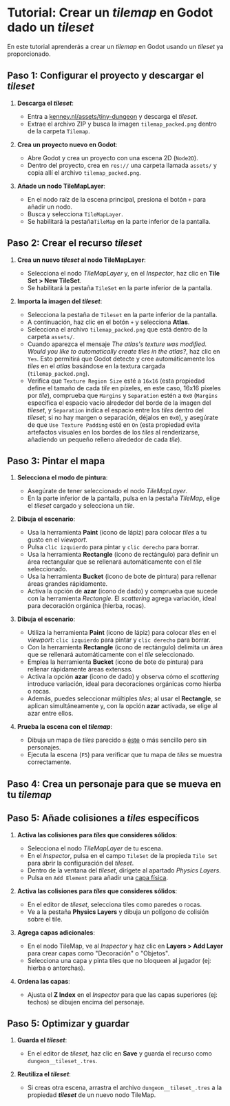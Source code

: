 # Tutorial: Crear un _tilemap_ en Godot dado un _tileset_

En este tutorial aprenderás a crear un _tilemap_ en Godot usando un _tileset_ ya proporcionado.

## Paso 1: Configurar el proyecto y descargar el _tileset_

1. **Descarga el _tileset_**:
   - Entra a [kenney.nl/assets/tiny-dungeon](https://kenney.nl/assets/tiny-dungeon) y descarga el _tileset_.
   - Extrae el archivo ZIP y busca la imagen `tilemap_packed.png` dentro de la carpeta `Tilemap`.

2. **Crea un proyecto nuevo en Godot**:
   - Abre Godot y crea un proyecto con una escena 2D (`Node2D`).
   - Dentro del proyecto, crea en `res://` una carpeta llamada `assets/` y copia allí el archivo `tilemap_packed.png`.

3. **Añade un nodo TileMapLayer**:
   - En el nodo raíz de la escena principal, presiona el botón `+` para añadir un nodo.
   - Busca y selecciona `TileMapLayer`.
   - Se habilitará la pestaña`TileMap` en la parte inferior de la pantalla.

## Paso 2: Crear el recurso _tileset_

1. **Crea un nuevo _tileset_ al nodo TileMapLayer**:
   - Selecciona el nodo _TileMapLayer_ y, en el *Inspector*, haz clic en **Tile Set > New TileSet**.
   - Se habilitará la pestaña `TileSet` en la parte inferior de la pantalla.

2. **Importa la imagen del _tileset_**:
   - Selecciona la pestaña de `Tileset` en la parte inferior de la pantalla.
   - A continuación, haz clic en el botón `+` y selecciona **Atlas**.
   - Selecciona el archivo `tilemap_packed.png` que está dentro de la carpeta `assets/`.
   - Cuando aparezca el mensaje _The atlas's texture was modified. Would you like to automatically create tiles in the atlas?_, haz clic en `Yes`. Esto permitirá que Godot detecte y cree automáticamente los _tiles_ en el _atlas_ basándose en la textura cargada (`tilemap_packed.png`).
   - Verifica que `Texture Region Size` esté a `16x16` (esta propiedad define el tamaño de cada _tile_ en píxeles, en este caso, 16x16 píxeles por _tile_), comprueba que `Margins` y `Separation` estén a `0x0` (`Margins` especifica el espacio vacío alrededor del borde de la imagen del _tileset_, y `Separation` indica el espacio entre los _tiles_ dentro del _tileset_; si no hay margen o separación, déjalos en `0x0`), y asegúrate de que `Use Texture Padding` esté en `On` (esta propiedad evita artefactos visuales en los bordes de los _tiles_ al renderizarse, añadiendo un pequeño relleno alrededor de cada _tile_).

## Paso 3: Pintar el mapa

1. **Selecciona el modo de pintura**:
   - Asegúrate de tener seleccionado el nodo _TileMapLayer_.
   - En la parte inferior de la pantalla, pulsa en la pestaña _TileMap_, elige el _tileset_ cargado y selecciona un _tile_.

2. **Dibuja el escenario**:
   - Usa la herramienta **Paint** (icono de lápiz) para colocar _tiles_ a tu gusto en el _viewport_.
   - Pulsa `clic izquierdo` para pintar y `clic derecho` para borrar.
   - Usa la herramienta **Rectangle** (icono de rectángulo) para definir un área rectangular que se rellenará automáticamente con el _tile_ seleccionado.
   - Usa la herramienta **Bucket** (icono de bote de pintura) para rellenar áreas grandes rápidamente.
   - Activa la opción de **azar** (icono de dado) y comprueba que sucede con la herramienta _Rectangle_. El _scattering_ agrega variación, ideal para decoración orgánica (hierba, rocas).

2. **Dibuja el escenario**:
   - Utiliza la herramienta **Paint** (icono de lápiz) para colocar _tiles_ en el _viewport_: `clic izquierdo` para pintar y `clic derecho` para borrar.
   - Con la herramienta **Rectangle** (icono de rectángulo) delimita un área que se rellenará automáticamente con el _tile_ seleccionado.
   - Emplea la herramienta **Bucket** (icono de bote de pintura) para rellenar rápidamente áreas extensas.
   - Activa la opción **azar** (icono de dado) y observa cómo el _scattering_ introduce variación, ideal para decoraciones orgánicas como hierba o rocas.
   - Además, puedes seleccionar múltiples _tiles_; al usar el **Rectangle**, se aplican simultáneamente y, con la opción **azar** activada, se elige al azar entre ellos.

3. **Prueba la escena con el _tilemap_**:
   - Dibuja un mapa de _tiles_ parecido a [éste](https://kenney.nl/media/pages/assets/tiny-dungeon/331078e148-1674742412/sample.png) o más sencillo pero sin personajes.
   - Ejecuta la escena (`F5`) para verificar que tu mapa de _tiles_ se muestra correctamente.

## Paso 4: Crea un personaje para que se mueva en tu _tilemap_



## Paso 5: Añade colisiones a _tiles_ específicos

1. **Activa las colisiones para _tiles_ que consideres sólidos**:
   - Selecciona el nodo _TileMapLayer_ de tu escena.
   - En el *Inspector*, pulsa en el campo `TileSet` de la propieda `Tile Set` para abrir la configuración del _tileset_.
   - Dentro de la ventana del _tileset_, dirígete al apartado _Physics Layers_.
   - Pulsa en `Add Element` para añadir una [capa física](https://raw.githubusercontent.com/milq/milq.github.io/refs/heads/master/cursos/pria/src/godot/tutoriales/tutorial_crear_tilemap.png).

1. **Activa las colisiones para _tiles_ que consideres sólidos**:
   - En el editor de _tileset_, selecciona tiles como paredes o rocas.
   - Ve a la pestaña **Physics Layers** y dibuja un polígono de colisión sobre el tile.

2. **Agrega capas adicionales**:
   - En el nodo TileMap, ve al *Inspector* y haz clic en **Layers > Add Layer** para crear capas como "Decoración" o "Objetos".
   - Selecciona una capa y pinta tiles que no bloqueen al jugador (ej: hierba o antorchas).

3. **Ordena las capas**:
   - Ajusta el **Z Index** en el *Inspector* para que las capas superiores (ej: techos) se dibujen encima del personaje.

## Paso 5: Optimizar y guardar

1. **Guarda el _tileset_**:
   - En el editor de _tileset_, haz clic en **Save** y guarda el recurso como `dungeon__tileset_.tres`.

2. **Reutiliza el _tileset_**:
   - Si creas otra escena, arrastra el archivo `dungeon__tileset_.tres` a la propiedad **_tileset_** de un nuevo nodo TileMap.
